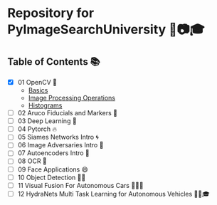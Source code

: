 # Repository for PyImageSearchUniversity 🐍📷🎓

## Table of Contents 📚

- [X] 01 OpenCV 🤖
  - [Basics](https://github.com/CagriCatik/PyImageSearch-University/tree/main/01_OpenCV/01_OpenCV-Basics)
  - [Image Processing Operations](https://github.com/CagriCatik/PyImageSearch-University/tree/main/01_OpenCV/02_OpenCV-Basic-Image-Processing-Operations)
  - [Histograms](https://github.com/CagriCatik/PyImageSearch-University/tree/main/01_OpenCV/03_OpenCV-Histograms)
- [ ] 02 Aruco Fiducials and Markers 🎯
- [ ] 03 Deep Learning 🧠
- [ ] 04 Pytorch 🔥
- [ ] 05 Siames Networks Intro 🌀
- [ ] 06 Image Adversaries Intro 👹
- [ ] 07 Autoencoders Intro 🎨
- [ ] 08 OCR 📖
- [ ] 09 Face Applications 😄
- [ ] 10 Object Detection 🕵️‍♂️
- [ ] 11 Visual Fusion For Autonomous Cars 🚗💥🎨
- [ ] 12 HydraNets Multi Task Learning for Autonomous Vehicles 🐍🚗🎓
